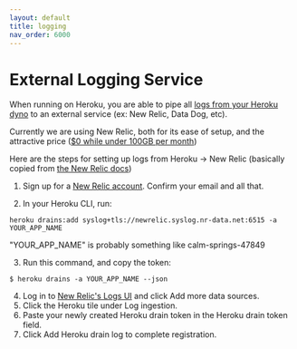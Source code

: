 ```yaml
---
layout: default
title: logging
nav_order: 6000
---
```


# External Logging Service

When running on Heroku, you are able to pipe all [logs from your Heroku dyno](https://devcenter.heroku.com/articles/logging) to an external service (ex: New Relic, Data Dog, etc).

Currently we are using New Relic, both for its ease of setup, and the attractive price ([$0 while under 100GB per month](https://newrelic.com/pricing))

Here are the steps for setting up logs from Heroku -> New Relic (basically copied from [the New Relic docs](https://docs.newrelic.com/docs/logs/forward-logs/heroku-log-forwarding/))

1. Sign up for a [New Relic account](https://newrelic.com/signup). Confirm your email and all that.

2. In your Heroku CLI, run:
```
heroku drains:add syslog+tls://newrelic.syslog.nr-data.net:6515 -a YOUR_APP_NAME
```
"YOUR_APP_NAME" is probably something like calm-springs-47849

3. Run this command, and copy the token:
```
$ heroku drains -a YOUR_APP_NAME --json
```

4. Log in to [New Relic's Logs UI](https://one.newrelic.com/) and click Add more data sources.
5. Click the Heroku tile under Log ingestion.
6. Paste your newly created Heroku drain token in the Heroku drain token field.
7. Click Add Heroku drain log to complete registration.
